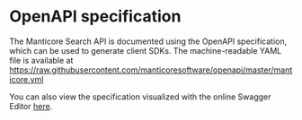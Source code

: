 # OpenAPI specification

The Manticore Search API is documented using the OpenAPI specification, which can be used to generate client SDKs. The machine-readable YAML file is available at https://raw.githubusercontent.com/manticoresoftware/openapi/master/manticore.yml

You can also view the specification visualized with the online Swagger Editor [here](https://editor.swagger.io).
<!-- proofread -->